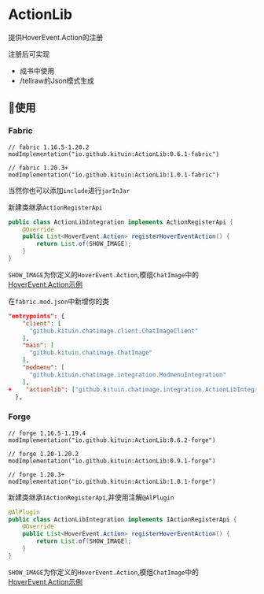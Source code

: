 # ActionLib
提供HoverEvent.Action的注册

注册后可实现
- 成书中使用
- /tellraw的Json模式生成

## 🤗使用

### Fabric
```
// fabric 1.16.5-1.20.2
modImplementation("io.github.kituin:ActionLib:0.6.1-fabric")

// fabric 1.20.3+
modImplementation("io.github.kituin:ActionLib:1.0.1-fabric")
```

当然你也可以添加`include`进行`jarInJar`

新建类继承`ActionRegisterApi`

```java
public class ActionLibIntegration implements ActionRegisterApi {
    @Override
    public List<HoverEvent.Action> registerHoverEventAction() {
        return List.of(SHOW_IMAGE);
    }
}
```
`SHOW_IMAGE`为你定义的`HoverEvent.Action`,模组`ChatImage`中的[HoverEvent.Action示例](https://github.com/kitUIN/ChatImage/blob/f83113414199aea2b75a8b283e87fa7cf3d53d49/src/main/java/github/kituin/chatimage/tool/ChatImageStyle.java#L19)

在`fabric.mod.json`中新增你的类
```json
"entrypoints": {
    "client": [
      "github.kituin.chatimage.client.ChatImageClient"
    ],
    "main": [
      "github.kituin.chatimage.ChatImage"
    ],
    "modmenu": [
      "github.kituin.chatimage.integration.ModmenuIntegration"
    ],
+    "actionlib": ["github.kituin.chatimage.integration.ActionLibIntegration"]
  },
```



### Forge
```
// forge 1.16.5-1.19.4
modImplementation("io.github.kituin:ActionLib:0.6.2-forge")

// forge 1.20-1.20.2
modImplementation("io.github.kituin:ActionLib:0.9.1-forge")

// forge 1.20.3+
modImplementation("io.github.kituin:ActionLib:1.0.1-forge")
```


新建类继承`IActionRegisterApi`,并使用注解`@AlPlugin`

```java
@AlPlugin
public class ActionLibIntegration implements IActionRegisterApi {
    @Override
    public List<HoverEvent.Action> registerHoverEventAction() {
        return List.of(SHOW_IMAGE);
    }
}
```
`SHOW_IMAGE`为你定义的`HoverEvent.Action`,模组`ChatImage`中的[HoverEvent.Action示例](https://github.com/kitUIN/ChatImage/blob/f83113414199aea2b75a8b283e87fa7cf3d53d49/src/main/java/github/kituin/chatimage/tool/ChatImageStyle.java#L19)


